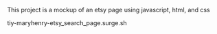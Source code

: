 This project is a mockup of an etsy page using javascript, html, and css

tiy-maryhenry-etsy_search_page.surge.sh

